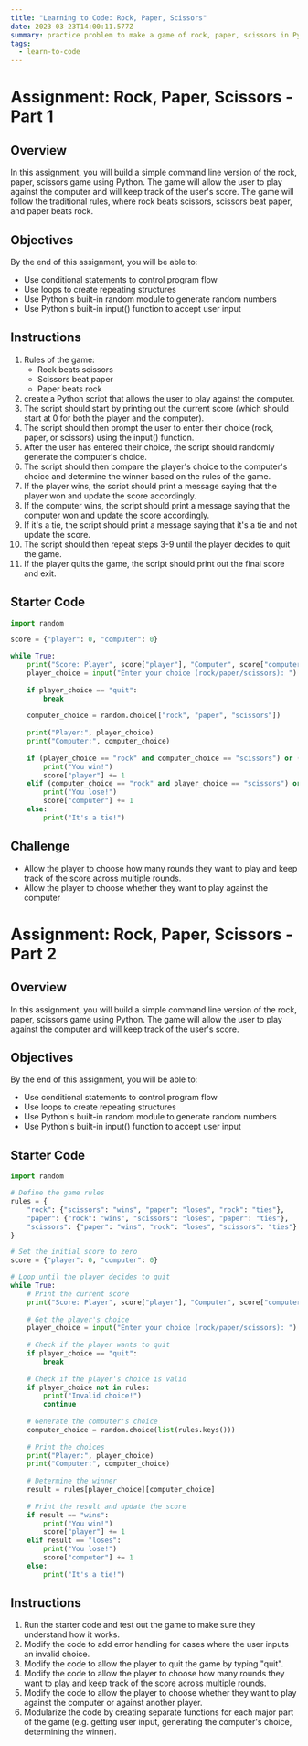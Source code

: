 ```yaml
---
title: "Learning to Code: Rock, Paper, Scissors"
date: 2023-03-23T14:00:11.577Z
summary: practice problem to make a game of rock, paper, scissors in Python
tags:
  - learn-to-code
---
```

# Assignment: Rock, Paper, Scissors - Part 1

## Overview
In this assignment, you will build a simple command line version of the rock, paper, scissors game using Python. The game will allow the user to play against the computer and will keep track of the user's score. The game will follow the traditional rules, where rock beats scissors, scissors beat paper, and paper beats rock.

## Objectives
By the end of this assignment, you will be able to:

- Use conditional statements to control program flow
- Use loops to create repeating structures
- Use Python's built-in random module to generate random numbers
- Use Python's built-in input() function to accept user input

## Instructions
1. Rules of the game:
   - Rock beats scissors
   - Scissors beat paper
   - Paper beats rock
2. create a Python script that allows the user to play against the computer.
3. The script should start by printing out the current score (which should start at 0 for both the player and the computer).
4. The script should then prompt the user to enter their choice (rock, paper, or scissors) using the input() function.
5. After the user has entered their choice, the script should randomly generate the computer's choice.
6. The script should then compare the player's choice to the computer's choice and determine the winner based on the rules of the game.
7. If the player wins, the script should print a message saying that the player won and update the score accordingly.
8. If the computer wins, the script should print a message saying that the computer won and update the score accordingly.
9. If it's a tie, the script should print a message saying that it's a tie and not update the score.
10. The script should then repeat steps 3-9 until the player decides to quit the game.
11. If the player quits the game, the script should print out the final score and exit.

## Starter Code
```python
import random

score = {"player": 0, "computer": 0}

while True:
    print("Score: Player", score["player"], "Computer", score["computer"])
    player_choice = input("Enter your choice (rock/paper/scissors): ")
    
    if player_choice == "quit":
        break
    
    computer_choice = random.choice(["rock", "paper", "scissors"])
    
    print("Player:", player_choice)
    print("Computer:", computer_choice)
    
    if (player_choice == "rock" and computer_choice == "scissors") or (player_choice == "scissors" and computer_choice == "paper") or (player_choice == "paper" and computer_choice == "rock"):
        print("You win!")
        score["player"] += 1
    elif (computer_choice == "rock" and player_choice == "scissors") or (computer_choice == "scissors" and player_choice == "paper") or (computer_choice == "paper" and player_choice == "rock"):
        print("You lose!")
        score["computer"] += 1
    else:
        print("It's a tie!")
```
## Challenge
- Allow the player to choose how many rounds they want to play and keep track of the score across multiple rounds.
- Allow the player to choose whether they want to play against the computer

# Assignment: Rock, Paper, Scissors - Part 2

## Overview
In this assignment, you will build a simple command line version of the rock, paper, scissors game using Python. The game will allow the user to play against the computer and will keep track of the user's score.

## Objectives
By the end of this assignment, you will be able to:

- Use conditional statements to control program flow
- Use loops to create repeating structures
- Use Python's built-in random module to generate random numbers
- Use Python's built-in input() function to accept user input

## Starter Code
```python
import random

# Define the game rules
rules = {
    "rock": {"scissors": "wins", "paper": "loses", "rock": "ties"},
    "paper": {"rock": "wins", "scissors": "loses", "paper": "ties"},
    "scissors": {"paper": "wins", "rock": "loses", "scissors": "ties"}
}

# Set the initial score to zero
score = {"player": 0, "computer": 0}

# Loop until the player decides to quit
while True:
    # Print the current score
    print("Score: Player", score["player"], "Computer", score["computer"])
    
    # Get the player's choice
    player_choice = input("Enter your choice (rock/paper/scissors): ")
    
    # Check if the player wants to quit
    if player_choice == "quit":
        break
    
    # Check if the player's choice is valid
    if player_choice not in rules:
        print("Invalid choice!")
        continue
    
    # Generate the computer's choice
    computer_choice = random.choice(list(rules.keys()))
    
    # Print the choices
    print("Player:", player_choice)
    print("Computer:", computer_choice)
    
    # Determine the winner
    result = rules[player_choice][computer_choice]
    
    # Print the result and update the score
    if result == "wins":
        print("You win!")
        score["player"] += 1
    elif result == "loses":
        print("You lose!")
        score["computer"] += 1
    else:
        print("It's a tie!")
```
## Instructions
1. Run the starter code and test out the game to make sure they understand how it works.
2. Modify the code to add error handling for cases where the user inputs an invalid choice.
3. Modify the code to allow the player to quit the game by typing "quit".
4. Modify the code to allow the player to choose how many rounds they want to play and keep track of the score across multiple rounds.
5. Modify the code to allow the player to choose whether they want to play against the computer or against another player.
6. Modularize the code by creating separate functions for each major part of the game (e.g. getting user input, generating the computer's choice, determining the winner).